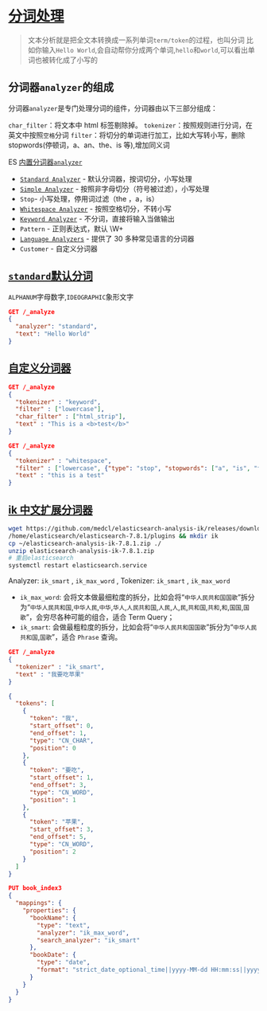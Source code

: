 # [分词处理](https://www.elastic.co/guide/en/elasticsearch/reference/7.9/indices-analyze.html)

> 文本分析就是把全文本转换成一系列单词`term/token`的过程，也叫分词
> 比如你输入`Hello World`,会自动帮你分成两个单词,`hello`和`world`,可以看出单词也被转化成了小写的

## 分词器`analyzer`的组成

分词器`analyzer`是专门处理分词的组件，分词器由以下三部分组成：

`char_filter`：将文本中 html 标签剔除掉。
`tokenizer`：按照规则进行分词，在英文中按照`空格`分词
`filter`：将切分的单词进行加工，比如大写转小写，删除 stopwords(停顿词，a、an、the、is 等),增加同义词

ES [内置分词器`analyzer`](https://www.elastic.co/guide/en/elasticsearch/reference/7.9/analysis-analyzers.html)

- [`Standard Analyzer`](https://www.elastic.co/guide/en/elasticsearch/reference/7.9/analysis-standard-analyzer.html) - 默认分词器，按词切分，小写处理
- [`Simple Analyzer`](https://www.elastic.co/guide/en/elasticsearch/reference/7.9/analysis-simple-analyzer.html) - 按照非字母切分（符号被过滤），小写处理
- `Stop`- 小写处理，停用词过滤（the ，a，is）
- [`Whitespace Analyzer`](https://www.elastic.co/guide/en/elasticsearch/reference/7.9/analysis-whitespace-analyzer.html) - 按照空格切分，不转小写
- [`Keyword Analyzer`](https://www.elastic.co/guide/en/elasticsearch/reference/7.9/analysis-keyword-analyzer.html) - 不分词，直接将输入当做输出
- `Pattern` - 正则表达式，默认 \W+
- [`Language Analyzers`](https://www.elastic.co/guide/en/elasticsearch/reference/7.9/analysis-lang-analyzer.html) - 提供了 30 多种常见语言的分词器
- `Customer` - 自定义分词器

## [`standard`默认分词](https://www.elastic.co/guide/en/elasticsearch/reference/7.9/indices-analyze.html#analyze-api-example)

`ALPHANUM`字母数字,`IDEOGRAPHIC`象形文字

```json
GET /_analyze
{
  "analyzer": "standard",
  "text": "Hello World"
}
```

## [自定义分词器](https://www.elastic.co/guide/en/elasticsearch/reference/7.9/indices-analyze.html#analyze-api-custom-analyzer-ex)

```json
GET /_analyze
{
  "tokenizer" : "keyword",
  "filter" : ["lowercase"],
  "char_filter" : ["html_strip"],
  "text" : "This is a <b>test</b>"
}

GET /_analyze
{
  "tokenizer" : "whitespace",
  "filter" : ["lowercase", {"type": "stop", "stopwords": ["a", "is", "this"]}],
  "text" : "this is a test"
}
```

## [ik 中文扩展分词器](https://github.com/medcl/elasticsearch-analysis-ik)

```bash
wget https://github.com/medcl/elasticsearch-analysis-ik/releases/download/v7.8.1/elasticsearch-analysis-ik-7.8.1.zip
/home/elasticsearch/elasticsearch-7.8.1/plugins && mkdir ik
cp ~/elasticsearch-analysis-ik-7.8.1.zip ./
unzip elasticsearch-analysis-ik-7.8.1.zip
# 重启elasticsearch
systemctl restart elasticsearch.service
```

Analyzer: `ik_smart` , `ik_max_word` , Tokenizer: `ik_smart` , `ik_max_word`

- `ik_max_word`: 会将文本做最细粒度的拆分，比如会将“`中华人民共和国国歌`”拆分为“`中华人民共和国`,`中华人民`,`中华`,`华人`,`人民共和国`,`人民`,`人`,`民`,`共和国`,`共和`,`和`,`国国`,`国歌`”，会穷尽各种可能的组合，适合 Term Query；
- `ik_smart`: 会做最粗粒度的拆分，比如会将“`中华人民共和国国歌`”拆分为“`中华人民共和国`,`国歌`”，适合 `Phrase` 查询。

```json
GET /_analyze
{
  "tokenizer" : "ik_smart",
  "text" : "我要吃苹果"
}
```

```json
{
  "tokens": [
    {
      "token": "我",
      "start_offset": 0,
      "end_offset": 1,
      "type": "CN_CHAR",
      "position": 0
    },
    {
      "token": "要吃",
      "start_offset": 1,
      "end_offset": 3,
      "type": "CN_WORD",
      "position": 1
    },
    {
      "token": "苹果",
      "start_offset": 3,
      "end_offset": 5,
      "type": "CN_WORD",
      "position": 2
    }
  ]
}
```

```json
PUT book_index3
{
  "mappings": {
    "properties": {
      "bookName": {
        "type": "text",
        "analyzer": "ik_max_word",
        "search_analyzer": "ik_smart"
      },
      "bookDate": {
        "type": "date",
        "format": "strict_date_optional_time||yyyy-MM-dd HH:mm:ss||yyyy-MM-dd||epoch_millis"
      }
    }
  }
}
```
